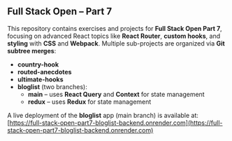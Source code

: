 ## Full Stack Open – Part 7

This repository contains exercises and projects for **Full Stack Open Part 7**, focusing on advanced React topics like **React Router**, **custom hooks**, and **styling** with **CSS** and **Webpack**. Multiple sub-projects are organized via **Git subtree merges**:

- **country-hook**
- **routed-anecdotes**
- **ultimate-hooks**
- **bloglist** (two branches):
  - **main** – uses **React Query** and **Context** for state management
  - **redux** – uses **Redux** for state management

A live deployment of the **bloglist** app (main branch) is available at:
[https://full-stack-open-part7-bloglist-backend.onrender.com](https://full-stack-open-part7-bloglist-backend.onrender.com)

